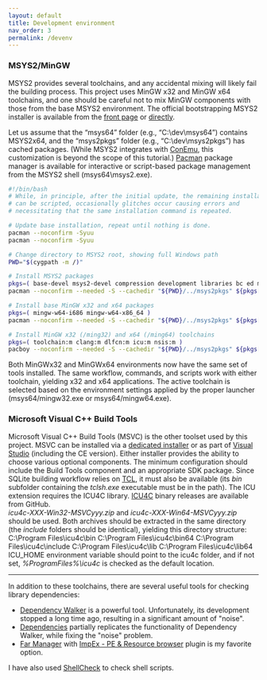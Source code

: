```yaml
---
layout: default
title: Development environment
nav_order: 3
permalink: /devenv
---
```


### MSYS2/MinGW

MSYS2 provides several toolchains, and any accidental mixing will likely fail the building process. This project uses MinGW x32 and MinGW x64 toolchains, and one should be careful not to mix MinGW components with those from the base MSYS2 environment. The official bootstrapping MSYS2 installer is available from the [front page][MSYS2] or [directly][MSYS2 Setup x64].

Let us assume that the “msys64” folder (e.g., “C:\dev\msys64”) contains MSYS2x64, and the “msys2pkgs” folder (e.g., “C:\dev\msys2pkgs”) has cached packages. (While MSYS2 integrates with [ConEmu][ConEmu], this customization is beyond the scope of this tutorial.) [Pacman][MSYS2 Pacman] package manager is available for interactive or script-based package management from the MSYS2 shell (msys64\msys2.exe).

```bash
#!/bin/bash
# While, in principle, after the initial update, the remaining installation
# can be scripted, occasionally glitches occur causing errors and
# necessitating that the same installation command is repeated.

# Update base installation, repeat until nothing is done.
pacman --noconfirm -Syuu
pacman --noconfirm -Syuu

# Change directory to MSYS2 root, showing full Windows path
PWD="$(cygpath -m /)"

# Install MSYS2 packages
pkgs=( base-devel msys2-devel compression development libraries bc ed mc pactoys )
pacman --noconfirm --needed -S --cachedir "${PWD}/../msys2pkgs" ${pkgs[@]}

# Install base MinGW x32 and x64 packages
pkgs=( mingw-w64-i686 mingw-w64-x86_64 )
pacman --noconfirm --needed -S --cachedir "${PWD}/../msys2pkgs" ${pkgs[@]}

# Install MinGW x32 (/ming32) and x64 (/ming64) toolchains
pkgs=( toolchain:m clang:m dlfcn:m icu:m nsis:m )
pacboy --noconfirm --needed -S --cachedir "${PWD}/../msys2pkgs" ${pkgs[@]}
```

Both MinGWx32 and MinGWx64 environments now have the same set of tools installed. The same workflow, commands, and scripts work with either toolchain, yielding x32 and x64 applications. The active toolchain is selected based on the environment settings applied by the proper launcher (msys64/mingw32.exe or msys64/mingw64.exe).

### Microsoft Visual C++ Build Tools

Microsoft Visual C++ Build Tools (MSVC) is the other toolset used by this project. MSVC can be installed via a [dedicated installer][MSVC] or as part of [Visual Studio][] (including the CE version). Either installer provides the ability to choose various optional components. The minimum configuration should include the Build Tools component and an appropriate SDK package. Since SQLite building workflow relies on [TCL][], it must also be available (its *bin* subfolder containing the *tclsh.exe* executable must be in the path). The ICU extension requires the ICU4C library. [ICU4C][] binary releases are available from GitHub.  
*icu4c-XXX-Win32-MSVCyyy.zip*  and
*icu4c-XXX-Win64-MSVCyyy.zip*
should be used. Both archives should be extracted in the same directory (the *include* folders should be identical), yielding this directory structure:  
C:\Program Files\icu4c\bin
C:\Program Files\icu4c\bin64
C:\Program Files\icu4c\include
C:\Program Files\icu4c\lib
C:\Program Files\icu4c\lib64
ICU_HOME environment variable should point to the icu4c folder, and if not set, *%ProgramFiles%\icu4c* is checked as the default location.

---

In addition to these toolchains, there are several useful tools for checking library dependencies:

- [Dependency Walker] is a powerful tool. Unfortunately, its development stopped a long time ago, resulting in a significant amount of "noise".
- [Dependencies] partially replicates the functionality of Dependency Walker, while fixing the "noise" problem.
- [Far Manager] with [ImpEx - PE & Resource browser] plugin is my favorite option.

I have also used [ShellCheck] to check shell scripts.


<!--
### References
-->

[MSYS2]: https://msys2.org
[MSYS2 Groups]: https://packages.msys2.org/group
[MSYS2 Setup x64]: https://repo.msys2.org/distrib/msys2-x86_64-latest.exe
[MSYS2 Pacman]: https://www.msys2.org/docs/package-management
[ConEmu]: https://conemu.github.io/en/CygwinMsysConnector.html

[TCL]: https://wiki.tcl-lang.org/page/Binary+Distributions
[MSVC]: https://go.microsoft.com/fwlink/?LinkId=691126
[Visual Studio]: https://visualstudio.microsoft.com/downloads
[ICU4C]: https://github.com/unicode-org/icu/releases/

[Dependency Walker]: https://dependencywalker.com
[Dependencies]: https://github.com/lucasg/Dependencies
[Far Manager]: https://farmanager.com/index.php?l=en
[ImpEx - PE & Resource browser]: https://plugring.farmanager.com/plugin.php?pid=790&l=en
[ShellCheck]: https://shellcheck.net
